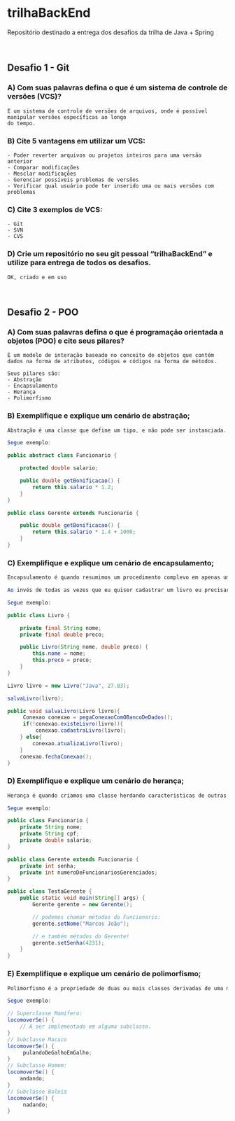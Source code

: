 # <b>trilhaBackEnd</b>

Repositório destinado a entrega dos desafios da trilha de Java + Spring

<br>

## <b>Desafio 1 - Git</b>


### <b>A)</b> Com suas palavras defina o que é um sistema de controle de versões (VCS)?
```
É um sistema de controle de versões de arquivos, onde é possível manipular versões específicas ao longo 
do tempo.
```

### <b>B)</b> Cite 5 vantagens em utilizar um VCS:
```
- Poder reverter arquivos ou projetos inteiros para uma versão anterior
- Comparar modificações
- Mesclar modificações 
- Gerenciar possíveis problemas de versões
- Verificar qual usuário pode ter inserido uma ou mais versões com problemas
```

### <b>C)</b> Cite 3 exemplos de VCS:
```
- Git
- SVN
- CVS
```

### <b>D)</b> Crie um repositório no seu git pessoal “trilhaBackEnd” e utilize para entrega de todos os desafios.
```
OK, criado e em uso
```

<br>

## <b>Desafio 2 - POO</b>

### <b>A)</b> Com suas palavras defina o que é programação orientada a objetos (POO) e cite seus pilares?
```
É um modelo de interação baseado no conceito de objetos que contém dados na forma de atributos, códigos e códigos na forma de métodos. 

Seus pilares são:
- Abstração
- Encapsulamento
- Herança
- Polimorfismo
```
### <b>B)</b> Exemplifique e explique um cenário de abstração;
```java
Abstração é uma classe que define um tipo, e não pode ser instanciada. Uma classe abstrata serve de modelo para outras classes que serão extendias a ela e herdarão os atributos pré definidos.

Segue exemplo:

public abstract class Funcionario {

	protected double salario;

	public double getBonificacao() {
		return this.salario * 1.2;
	}
}

public class Gerente extends Funcionario {

	public double getBonificacao() {
		return this.salario * 1.4 + 1000;
	}
}
```
### <b>C)</b> Exemplifique e explique um cenário de encapsulamento;
```java
Encapsulamento é quando resumimos um procedimento complevo em apenas um método.

Ao invés de todas as vezes que eu quiser cadastrar um livro eu precisar instanciá-lo, abrir uma conexão, salvar o livro e fechar a conexão, eu mudo esse procedimento de salvar para um único método.

Segue exemplo:

public class Livro {

    private final String nome; 
    private final double preco;

    public Livro(String nome, double preco) { 
        this.nome = nome; 
        this.preco = preco; 
    }
}

Livro livro = new Livro("Java", 27.83);

salvaLivro(livro);

public void salvaLivro(Livro livro){
     Conexao conexao = pegaConexaoComOBancoDeDados(); 
     if(!conexao.existeLivro(livro)){
         conexao.cadastraLivro(livro);
    } else{ 
        conexao.atualizaLivro(livro); 
    } 
    conexao.fechaConexao(); 
}
```


### <b>D)</b> Exemplifique e explique um cenário de herança;
```java
Herança é quando criamos uma classe herdando caracteristicas de outras ja existentes, porém podemos adicionar mais atributos além dos herdados.

Segue exemplo:

public class Funcionario {
    private String nome;
    private String cpf;
    private double salario;
}

public class Gerente extends Funcionario {
    private int senha;
    private int numeroDeFuncionariosGerenciados;
}

public class TestaGerente {
    public static void main(String[] args) {
        Gerente gerente = new Gerente();

        // podemos chamar métodos do Funcionario:
        gerente.setNome("Marcos João");

        // e também métodos do Gerente!
        gerente.setSenha(4231);
    }
}
```

### <b>E)</b> Exemplifique e explique um cenário de polimorfismo;

```java
Polimorfismo é a propriedade de duas ou mais classes derivadas de uma mesma superclasse responderem a mesma mensagem, cada uma de uma forma diferente. Ocorre quando uma subclasse redefine um método existente na superclasse, ou seja, quando temos os métodos sobrescritos.

Segue exemplo:

// Superclasse Mamífero:
locomoverSe() {
    // A ser implementado em alguma subclasse. 
}
// Subclasse Macaco
locomoverSe() {
     pulandoDeGalhoEmGalho; 
}
// Subclasse Homem:
locomoverSe() {
    andando; 
}
// Subclasse Baleia
locomoverSe() {
     nadando;
}
```






